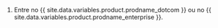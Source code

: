 1. Entre no {{ site.data.variables.product.prodname_dotcom }} ou no {{ site.data.variables.product.prodname_enterprise }}.
